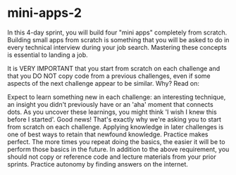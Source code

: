 # mini-apps-2

In this 4-day sprint, you will build four "mini apps" completely from scratch. Building small apps from scratch is something that you will be asked to do in every technical interview during your job search. Mastering these concepts is essential to landing a job.

It is VERY IMPORTANT that you start from scratch on each challenge and that you DO NOT copy code from a previous challenges, even if some aspects of the next challenge appear to be similar. Why? Read on:

Expect to learn something new in each challenge: an interesting technique, an insight you didn't previously have or an 'aha' moment that connects dots. As you uncover these learnings, you might think 'I wish I knew this before I started'. Good news! That's exactly why we're asking you to start from scratch on each challenge. Applying knowledge in later challenges is one of best ways to retain that newfound knowledge.
Practice makes perfect. The more times you repeat doing the basics, the easier it will be to perform those basics in the future.
In addition to the above requirement, you should not copy or reference code and lecture materials from your prior sprints. Practice autonomy by finding answers on the internet.
